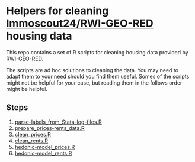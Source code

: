 # Helpers for cleaning <a href="https://www.rwi-essen.de/en/research-advice/further/research-data-center-ruhr-fdz/data-sets/rwi-geo-red/x-real-estate-data-and-price-indices">Immoscout24/RWI-GEO-RED</a> housing data
This repo contains a set of R scripts for cleaning housing data provided by RWI-GEO-RED. 

The scripts are ad hoc solutions to cleaning the data. You may need to adapt them to your need should you find them useful. 
Somes of the scripts might not be helpful for your case, but reading them in the follows order might be helpful. 
## Steps
1. [parse-labels_from_Stata-log-files.R](parse-labels_from_Stata-log-files.R)
2. [prepare_prices-rents_data.R](prepare_prices-rents_data.R)
3. [clean_prices.R](clean_prices.R)
4. [clean_rents.R](clean_rents.R)
5. [hedonic-model_prices.R](hedonic-model_prices.R)
6. [hedonic-model_rents.R](hedonic-model_rents.R)
